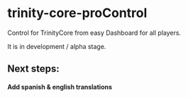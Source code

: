 trinity-core-proControl
=======================

Control for TrinityCore from easy Dashboard for all players.

It is in development / alpha stage.

## Next steps:

#### Add spanish & english translations